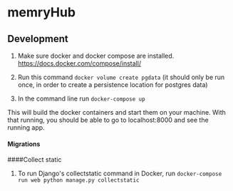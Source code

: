 # memryHub

## Development
1. Make sure docker and docker compose are installed.
https://docs.docker.com/compose/install/

1. Run this command `docker volume create pgdata` (it should only be run once, in order to create a persistence location for postgres data)

1. In the command line run
`docker-compose up`

This will build the docker containers and start them on your machine. With that running, you should be able to go to localhost:8000 and see the running app.

#### Migrations

####Collect static
1. To run Django's collectstatic command in Docker, run
`docker-compose run web python manage.py collectstatic`
